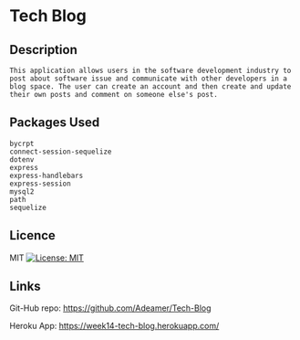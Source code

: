 
# Tech Blog
    
    
## Description
    This application allows users in the software development industry to post about software issue and communicate with other developers in a blog space. The user can create an account and then create and update their own posts and comment on someone else's post.
    

## Packages Used
    bycrpt 
    connect-session-sequelize
    dotenv
    express
    express-handlebars
    express-session
    mysql2
    path
    sequelize



    
## Licence  
MIT [![License: MIT](https://img.shields.io/badge/License-MIT-yellow.svg)](https://opensource.org/licenses/MIT)
    

    
## Links
Git-Hub repo: https://github.com/Adeamer/Tech-Blog 

Heroku App: https://week14-tech-blog.herokuapp.com/
    
    
